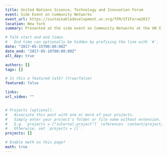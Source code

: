 ```yaml
---
title: United Nations Science, Technology and Innovation Forum
event: Side Event on Community Networks
event_url: https://sustainabledevelopment.un.org/TFM/STIForum2017
location: New York
summary: Presented at the side event on Community Networks at the UN STI Forum in New York.

# Talk start and end times.
#   End time can optionally be hidden by prefixing the line with `#`.
date: "2017-05-15T00:00:00Z"
date_end: "2017-05-16T00:00:00Z"
all_day: true

authors: []
tags: []

# Is this a featured talk? (true/false)
featured: false

links:
url_video: ""


# Projects (optional).
#   Associate this post with one or more of your projects.
#   Simply enter your project's folder or file name without extension.
#   E.g. `projects = ["internal-project"]` references `content/project/deep-learning/index.md`.
#   Otherwise, set `projects = []`.
projects: []

# Enable math on this page?
math: true
---
```




